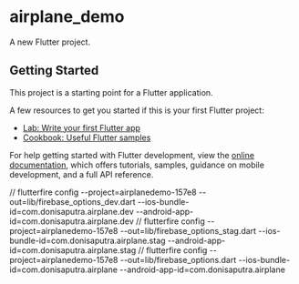 # airplane_demo

A new Flutter project.

## Getting Started

This project is a starting point for a Flutter application.

A few resources to get you started if this is your first Flutter project:


- [Lab: Write your first Flutter app](https://docs.flutter.dev/get-started/codelab)
- [Cookbook: Useful Flutter samples](https://docs.flutter.dev/cookbook)

For help getting started with Flutter development, view the
[online documentation](https://docs.flutter.dev/), which offers tutorials,
samples, guidance on mobile development, and a full API reference.

// flutterfire config --project=airplanedemo-157e8 --out=lib/firebase_options_dev.dart --ios-bundle-id=com.donisaputra.airplane.dev --android-app-id=com.donisaputra.airplane.dev
// flutterfire config --project=airplanedemo-157e8 --out=lib/firebase_options_stag.dart --ios-bundle-id=com.donisaputra.airplane.stag --android-app-id=com.donisaputra.airplane.stag
// flutterfire config --project=airplanedemo-157e8 --out=lib/firebase_options.dart --ios-bundle-id=com.donisaputra.airplane --android-app-id=com.donisaputra.airplane
